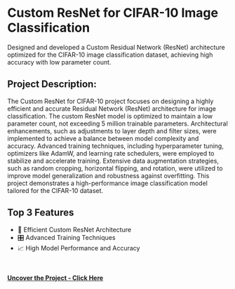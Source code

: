 #  Custom ResNet for CIFAR-10 Image Classification
Designed and developed a Custom Residual Network (ResNet) architecture optimized for the CIFAR-10 image classification dataset, achieving high accuracy with low parameter count.
<br>

## Project Description:

The Custom ResNet for CIFAR-10 project focuses on designing a highly efficient and accurate Residual Network (ResNet) architecture for image classification. The custom ResNet model is optimized to maintain a low parameter count, not exceeding 5 million trainable parameters. Architectural enhancements, such as adjustments to layer depth and filter sizes, were implemented to achieve a balance between model complexity and accuracy. Advanced training techniques, including hyperparameter tuning, optimizers like AdamW, and learning rate schedulers, were employed to stabilize and accelerate training. Extensive data augmentation strategies, such as random cropping, horizontal flipping, and rotation, were utilized to improve model generalization and robustness against overfitting. This project demonstrates a high-performance image classification model tailored for the CIFAR-10 dataset.
<br>

## Top 3 Features

* 🧠 Efficient Custom ResNet Architecture
* 🎛️ Advanced Training Techniques
* 📈 High Model Performance and Accuracy

<br>

**[<i class="fa-solid fa-up-right-from-square"></i> Uncover the Project - Click Here](https://github.com/vibhor18/Deep-Learning-CiFar10-ResNet-)**
